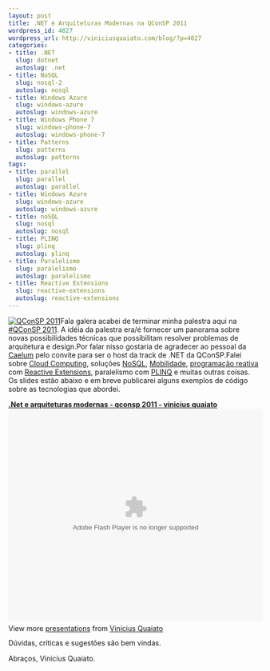 ```yaml
--- 
layout: post
title: .NET e Arquiteturas Modernas na QConSP 2011
wordpress_id: 4027
wordpress_url: http://viniciusquaiato.com/blog/?p=4027
categories: 
- title: .NET
  slug: dotnet
  autoslug: .net
- title: NoSQL
  slug: nosql-2
  autoslug: nosql
- title: Windows Azure
  slug: windows-azure
  autoslug: windows-azure
- title: Windows Phone 7
  slug: windows-phone-7
  autoslug: windows-phone-7
- title: Patterns
  slug: patterns
  autoslug: patterns
tags: 
- title: parallel
  slug: parallel
  autoslug: parallel
- title: Windows Azure
  slug: windows-azure
  autoslug: windows-azure
- title: noSQL
  slug: nosql
  autoslug: nosql
- title: PLINQ
  slug: plinq
  autoslug: plinq
- title: Paralelismo
  slug: paralelismo
  autoslug: paralelismo
- title: Reactive Extensions
  slug: reactive-extensions
  autoslug: reactive-extensions
---
```

[![QConSP 2011](http://viniciusquaiato.com/blog/wp-content/uploads/2011/09/banner_qconsp.png "QConSP 2011")](http://viniciusquaiato.com/blog/wp-content/uploads/2011/09/banner_qconsp.png)Fala galera acabei de terminar minha palestra aqui na [#QConSP 2011](http://qconsp.com/). A idéia da palestra era/é fornecer um panorama sobre novas possibilidades técnicas que possibilitam resolver problemas de arquitetura e design.Por falar nisso gostaria de agradecer ao pessoal da [Caelum](http://www.caelum.com.br/) pelo convite para ser o host da track de .NET da QConSP.Falei sobre [Cloud Computing](http://viniciusquaiato.com/blog/category/windows-azure/), soluções [NoSQL](http://viniciusquaiato.com/blog/category/nosql-2/), [Mobilidade](http://viniciusquaiato.com/blog/category/windows-phone-7/), [programação reativa](http://en.wikipedia.org/wiki/Reactive_programming) com [Reactive Extensions](http://msdn.microsoft.com/en-us/data/gg577609), paralelismo com [PLINQ](http://viniciusquaiato.com/blog/?s=plinq) e muitas outras coisas. Os slides estão abaixo e em breve publicarei alguns exemplos de código sobre as tecnologias que abordei.<div style="width:510px" id="__ss_9207574"> **[.Net e arquiteturas modernas - qconsp 2011 - vinicius quaiato](http://www.slideshare.net/viniciusquaiato/net-e-arquiteturas-modernas-qconsp-2011-vinicius-quaiato ".Net e arquiteturas modernas - qconsp 2011 - vinicius quaiato")** <object id="__sse9207574" width="510" height="426"> <param name="movie" value="http://static.slidesharecdn.com/swf/ssplayer2.swf?doc=netearquiteturasmodernas-qconsp2011-viniciusquaiato-110910141724-phpapp01&stripped_title=net-e-arquiteturas-modernas-qconsp-2011-vinicius-quaiato&userName=viniciusquaiato" /> <param name="allowFullScreen" value="true" /> <param name="allowScriptAccess" value="always" /> <embed name="__sse9207574" src="http://static.slidesharecdn.com/swf/ssplayer2.swf?doc=netearquiteturasmodernas-qconsp2011-viniciusquaiato-110910141724-phpapp01&stripped_title=net-e-arquiteturas-modernas-qconsp-2011-vinicius-quaiato&userName=viniciusquaiato" type="application/x-shockwave-flash" allowscriptaccess="always" allowfullscreen="true" width="510" height="426"></embed> </object> <div style="padding:5px 0 12px"> View more [presentations](http://www.slideshare.net/) from [Vinicius Quaiato](http://www.slideshare.net/viniciusquaiato) </div> </div>Dúvidas, críticas e sugestões são bem vindas.

Abraços,
Vinicius Quaiato.
